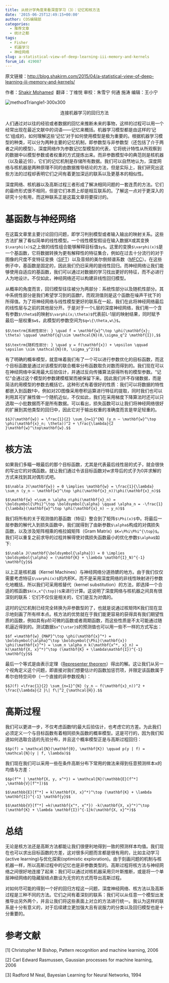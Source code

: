 ```yaml
---
title: 从统计学角度来看深度学习（3）：记忆和核方法
date: '2015-06-25T12:49:15+00:00'
author: COS编辑部
categories:
  - 推荐文章
  - 统计之都
tags:
  - Fisher
  - 机器学习
  - 神经网络
slug: a-statistical-view-of-deep-learning-iii-memory-and-kernels
forum_id: 419087
---
```


原文链接：<http://blog.shakirm.com/2015/04/a-statistical-view-of-deep-learning-iii-memory-and-kernels/>

作者：[Shakir Mohamed](http://www.shakirm.com/)  翻译：丁维悦 审校：朱雪宁 何通 施涛 编辑：王小宁

![methodTriangle1-300x300](https://uploads.cosx.org/2015/06/methodTriangle1-300x300.png)

<p style="text-align:center">连接机器学习的回归方法</p>

人们通过对以往的经验或者数据的回忆来推断未来的事物，这样的过程可以用一个经常出现在最近文献中的词语——记忆来概括。机器学习模型都是由这样的‘记忆’组成的，如何理解这些‘记忆’对于如何使用模型是极为重要的。根据机器学习模型的种类，可以分为两种主要的记忆机制，即参数型与非参数型（还包括了介于两者之间的模型）。深度网络作为参数记忆型模型的代表，它将统计特性从所观察到的数据中以模型参数或者权重的方式提炼出来。而非参数模型中的典范则是核机器（以及最近邻），它们的记忆机制是存储所有数据。我们可以自然地认为，深度网络与核机器是两种原理不同的由数据推导结论的方法，但是实际上，我们研究出这些方法的过程却表明它们之间有着更加深远的联系以及更基本的相似性。

深度网络、核机器以及高斯过程三者形成了解决相同问题的一套连贯的方法。它们的最终形式很不相同，但是它们本质上却是相互联系的。了解这一点对于更深入的研究十分有用，而这种联系正是这篇文章将要探讨的。
<!--more-->

# 基函数与神经网络

在这篇文章里主要讨论回归问题，即学习判别模型或者输入输出的映射关系。这些方法扩展了看似简单的线性模型。一个线性模型假设在输入数据X或其变换`$\varphi(x)$`之上做的线性组合能够解释目标值`$y$`。这里的变换`$\varphi(x)$`是一个基函数，它将数据转换为更有解释性的特征集合，例如在过去十分流行的对于图像的尺度不变特征变换（[SIFT](https://en.wikipedia.org/wiki/Scale-invariant_feature_transform)）以及音频的美尔倒频谱系数（[MFCC](https://en.wikipedia.org/wiki/Mel-frequency_cepstrum)）。在这些例子中，基函数是固定的，因此我们仍旧采用的是线性回归。而神经网络让我们能够使用自适应的基函数，我们可以通过对数据的学习找出更好的特征，而不必进行人为地设计。不仅如此，神经网络还可以构建非线性回归模型。

从概率的角度而言，回归模型往往被分为两部分：系统性部分以及随机性部分。其中系统性部分是我们希望学习到的函数f，而观测值则是这个函数在噪声干扰下的所得值。为了将神经网络与线性模型更好的联系在一起，我们在此将神经网络最后的线性层与之前的其他层分开。于是对于一个L层的深度神经网络，我们用一个含有参数`$\theta$`的映射`$\varphi(x;\theta)$`代表前L-1层的映射结果，同时赋予最后一层权重`$w$`，此模型的参数空间为`$q=\{\theta,w\}$`。

`$$\textrm{系统性部分: } \quad f = \mathbf{w}^\top \phi(\mathbf{x}; \theta) \qquad \mathbf{q}\sim \mathcal{N}(0,\sigma_q^2 \mathbf{I}),$$`

`$$\textrm{随机性部分: } \quad y = f(\mathbf{x}) + \epsilon \qquad \epsilon \sim \mathcal{N}(0, \sigma_y^2)$$`

有了明确的概率模型，就意味着我们有了一个可以进行参数优化的目标函数，而这个目标函数是通过对该模型的联合概率分布函数取负对数而得到的。我们现在可以在神经网络中采用最大后验估计，并通过反向传播算法获得所有的模型参数。“记忆”会通过这个模型的参数建模框架而被保留下来。因此我们并不存储数据，而是简洁的用模型的参数去概括它。这种形式有着很好的性质：我们可以将数据的特性都嵌入到函数f中，例如对2D图像采用卷积运算进行特征的提取，同时我们也可以利用其可扩展性做一个随机近似，不仅如此，我们在采用梯度下降算法时还可以只选取一小批数据而不是所有数据。可以看出，损失函数可以让我们将神经网络很好的扩展到其他类型的回归中，因此它对于输出权重的准确度而言是举足轻重的。

`$$J(\mathbf{w}) = \frac{1}{2} \sum_{n=1}^{N} (y_n – \mathbf{w}^\top \phi(\mathbf{x}_n; \theta))^2 + \frac{\lambda}{2 }\mathbf{w}^\top\mathbf{w}.$$`

# 核方法

如果我们多瞄一眼最后的那个目标函数，尤其是代表最后线性层的式子，就会很快的写出它的对偶函数。就让我们通过令该目标函数对w求导后的式子为0并求解的方式来找到其对偶形式吧。

`$$\nabla J(\mathbf{w}) = 0 \implies \mathbf{w} = \frac{1}{\lambda} \sum_n (y_n – \mathbf{w}^\top \phi(\mathbf{x}_n))\phi(\mathbf{x}_n)$$`

`$$\mathbf{w} =\sum_n \alpha_n\phi(\mathbf{x}_n) = \boldsymbol{\Phi}^\top \boldsymbol{\alpha} \qquad \alpha_n = -\frac{1}{\lambda}(\mathbf{w}^\top \phi(\mathbf{x}_n) – y_n)$$`

我们将所有的关于观测值的基函数（特征）整合到了矩阵`$\Phi(x)$`中。将最后一层参数的解代入到损失函数中，我们就得到了由新参数`$\alpha$`构成的对偶损失函数，以及涉及矩阵相乘的格拉姆矩阵（Gram Matrix）`$K=\Phi\Phi^{\top}$`。我们可以重复之前求导的过程并解得使对偶损失函数最小的优化参数`$\alpha$`如下:

`$$\nabla J(\mathbf{\boldsymbol{\alpha}}) = 0 \implies \boldsymbol{\alpha} = (\mathbf{K} + \lambda \mathbf{I}_N)^{-1} \mathbf{y}$$`
  
以上正是核机器（Kernel Machines）与神经网络分道扬镳的地方。由于我们仅仅需要考虑特征`$\varphi(x)$`的内积K，而不是采用深度网络的非线性映射进行参数化地概括，所以我们可采用核替代（kernel substitution）的方法，即选择一个合适的核函数`$k(x,x^{\top})$`来进行计算。这说明了深度网络与核机器之间具有很深刻的联系：它们不仅仅是相关的，它们是互为对偶的。

这时的记忆机制已经完全转换为非参数型的了，也就是说通过核矩阵K我们现在显示地刻画了所有样本点。核方法的优势就在于我们能更容易的获得具有我们期望性质的函数，例如具有p阶可微的函数或者周期函数，而这些性质是不太可能通过随机逼近得到的。测试数据`$x^{\star}$`的预测值也可以用一些不一样的方式写出：

`$$f =\mathbf{w}_{MAP}^\top \phi(\mathbf{x}^*) = \boldsymbol{\alpha}^\top \boldsymbol{\Phi}(\mathbf{x}) \phi(\mathbf{x}^*) = \sum_n \alpha_n k(\mathbf{x^*, x}_n) = k(\mathbf{X, x}^*)^\top (\mathbf{K} + \lambda\mathbf{I})^{-1} \mathbf{y}$$`
  
最后一个等式是由表示定理（[Representer theorem](http://en.wikipedia.org/wiki/Representer_theorem)）得出的解。这让我们从另一个视角定义这个问题，即直接对我们想要估计的函数加惩罚项，并限定该函数属于希尔伯特空间中（一个直接的非参数视角）：

`$$J(f) =\frac{1}{2} \sum_{n=1}^{N} (y_n – f(\mathbf{x}_n))^2 + \frac{\lambda}{2 }\| f\|^2_{\mathcal{H}}.$$`
  
# 高斯过程

我们可以更进一步，不仅考虑函数f的最大后验估计，也考虑它的方差。为此我们必须定义一个与目标函数有着相同损失函数的概率模型。这是可行的，因为我们知道如何选取合适的先验分布，并且这个概率模型正是与高斯过程回归：

`$$p(f) = \mathcal{N}(\mathbf{0}, \mathbf{K}) \qquad p(y | f) = \mathcal{N}(y | f, \lambda)$$`
  
我们现在我们可以采用一些在条件高斯分布下常用的做法来得到任意预测样本x的均值与方差：

`$$p(f^* | \mathbf{X, y, x^*}) = \mathcal{N}(\mathbb{E}[f^*] ,\mathbb{V}[f^*])$$`

`$$\mathbb{E}[f^*] = k(\mathbf{X, x}^*)^\top (\mathbf{K} + \lambda \mathbf{I})^{-1} \mathbf{y}$$`

`$$\mathbb{V}[f^*] =k(\mathbf{x^*, x^*}) -k(\mathbf{X, x}^*)^\top (\mathbf{K} + \lambda \mathbf{I})^{-1}k(\mathbf{X, x}^*)$$`
  
# 总结

无论是核方法还是高斯方法都能让我们很便利地得到一致的预测样本均值。我们现在也可以求出目标函数的方差，这对很多问题而言都是很有用的，比如主动学习(active learning)与优化探索(optimistic exploration)。由于刻画问题的机制与核机器一样，所以高斯过程中的记忆也是非参数类型的。高斯过程将核方法与神经网络之间很好地连接了起来：我们可以通过对核机器采用贝叶斯推断，或是将一个单层神经网络的隐藏层结点数设为无穷的方式而导出高斯过程。

对如何尽可能的得到一个好的回归方程这一问题，深度神经网络、核方法以及高斯过程是三种不同的方法。它们之间有着深刻的联系：我们可以从任意一个模型出发推导出另外两个，并且让我们将这些表面上对立的方法进行统一。我认为这样的联系是十分有意义的，对于后续建立更加强大且有说服力的分类以及回归模型也是十分重要的。

# 参考文献

[1] Christopher M Bishop, Pattern recognition and machine learning, 2006

[2] Carl Edward Rasmussen, Gaussian processes for machine learning, 2006

[3] Radford M Neal, Bayesian Learning for Neural Networks, 1994

